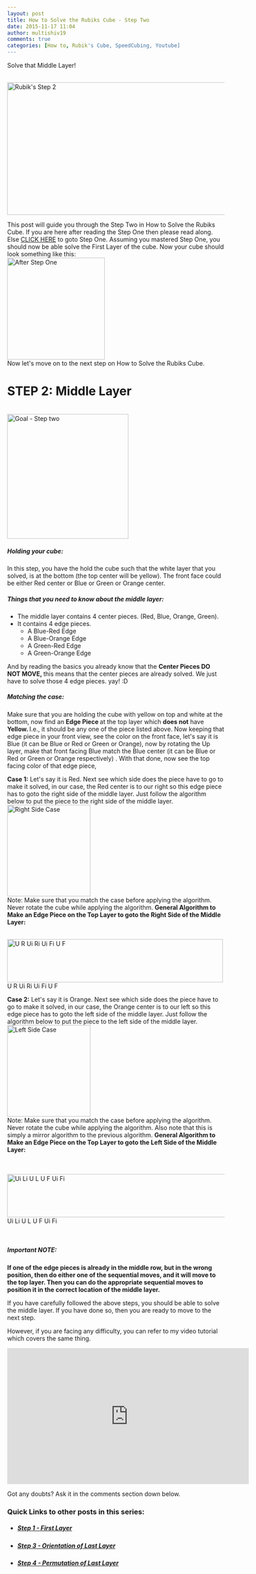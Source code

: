 ```yaml
---
layout: post
title: How to Solve the Rubiks Cube - Step Two
date: 2015-11-17 11:04
author: multishiv19
comments: true
categories: [How to, Rubik's Cube, SpeedCubing, Youtube]
---
```


Solve that Middle Layer!

<p><br/><img class="aligncenter size-large wp-image-218" src="{{ site.baseurl }}/assets/img/rb2/Rubiks-Step-2-1024x307.png" alt="Rubik's Step 2" width="1024" height="307" /><br/></p>
<p>This post will guide you through the Step Two in How to Solve the Rubiks Cube.
    If you are here after reading the Step One then please read along. Else <a href="{{ site.baseurl }}/how-to-solve-the-rubiks-cube/">CLICK HERE</a> to goto Step One. Assuming you mastered Step One, you should now be able solve the First Layer of the cube. Now your cube should look something like this:
    <a href="{{ site.baseurl }}/assets/img/rb2/After-Step-One.png"><br/><img class="aligncenter size-full wp-image-123" src="{{ site.baseurl }}/assets/img/rb2/After-Step-One.png" alt="After Step One" width="226" height="236" /><br/></a> Now let's move on to the next step on How to Solve the Rubiks Cube.</p>
<h1>STEP 2: Middle Layer</h1>
<p>  <br/><img class="aligncenter wp-image-127 size-full" src="{{ site.baseurl }}/assets/img/rb2/Goal1.png" alt="Goal - Step two" width="281" height="289" /><br/></p>
<h5>Holding your cube:</h5>
<p>In this step, you have the hold the cube such that the white layer that you solved, is at the bottom (the top center will be yellow). The front face could be either Red center or Blue or Green or Orange center.</p>
<h5>Things that you need to know about the middle layer:</h5>
<ul>
    <li>The middle layer contains 4 center pieces. (Red, Blue, Orange, Green).</li>
    <li>It contains 4 edge pieces.
        <ul>
            <li>A Blue-Red Edge</li>
            <li>A Blue-Orange Edge</li>
            <li>A Green-Red Edge</li>
            <li>A Green-Orange Edge</li>
        </ul>
    </li>
</ul>
<p>And by reading the basics you already know that the <strong>Center Pieces DO NOT MOVE, </strong>this means that the center pieces are already solved. We just have to solve those 4 edge pieces. yay! :D</p>
<h5>Matching the case:</h5>
<p>Make sure that you are holding the cube with yellow on top and white at the bottom, now find an <strong>Edge Piece </strong>at the top layer which <strong>does not</strong> have <strong>Yellow. </strong>I.e., it should be any one of the piece listed above. Now keeping that edge piece in your front view, see the color on the front face, let's say it is Blue (it can be Blue or Red or Green or Orange), now by rotating the Up layer, make that front facing Blue match the Blue center (it can be Blue or Red or Green or Orange respectively) . With that done, now see the top facing color of that edge piece,</p>
<p><strong>Case 1:</strong> Let's say it is Red. Next see which side does the piece have to go to make it solved, in our case, the Red center is to our right so this edge piece has to goto the right side of the middle layer. Just follow the algorithm below to put the piece to the right side of the middle layer. <br/><img class="aligncenter size-full wp-image-128" src="{{ site.baseurl }}/assets/img/rb2/Right-Side-Case.png" alt="Right Side Case" width="193" height="212" /><br/> Note: Make sure that you match the case before applying the algorithm. Never rotate the cube while applying the algorithm. <strong>General Algorithm to Make an Edge Piece on the Top Layer to goto the Right Side of the Middle Layer:</strong></p>
<a href="{{ site.baseurl }}/assets/img/rb2/Right-Side.png"><br/><img class="wp-image-129" src="{{ site.baseurl }}/assets/img/rb2/Right-Side-300x60.png" alt="U R Ui Ri Ui Fi U F" width="500" height="100" /></a><br/> U R Ui Ri Ui Fi U F<br/>
<p><strong>Case 2:</strong> Let's say it is Orange. Next see which side does the piece have to go to make it solved, in our case, the Orange center is to our left so this edge piece has to goto the left side of the middle layer. Just follow the algorithm below to put the piece to the left side of the middle layer. <br/><img class="aligncenter size-full wp-image-130" src="{{ site.baseurl }}/assets/img/rb2/Left-Side-Case.png" alt="Left Side Case" width="193" height="212" /><br/> Note: Make sure that you match the case before applying the algorithm. Never rotate the cube while applying the algorithm. Also note that this is simply a mirror algorithm to the previous algorithm. <strong>General Algorithm to Make an Edge Piece on the Top Layer to goto the Left Side of the Middle Layer:</strong></p><br/>
<a href="{{ site.baseurl }}/assets/img/rb2/Left-Side.png"><br/><img class="wp-image-131" src="{{ site.baseurl }}/assets/img/rb2/Left-Side-300x59.png" alt="Ui Li U L U F Ui Fi" width="509" height="100" /></a><br/> Ui Li U L U F Ui Fi<br/>
<p>&nbsp;</p>
<h5>Important NOTE:</h5>
<p><strong>If one of the edge pieces is already in the middle row, but in the wrong position, then do either one of the sequential moves, and it will move to the top layer. Then you can do the appropriate sequential moves to position it in the correct location of the middle layer.</strong>  </p>
<p>If you have carefully followed the above steps, you should be able to solve the middle layer. If you have done so, then you are ready to move to the next step.</p>
<p>However, if you are facing any difficulty, you can refer to my video tutorial which covers the same thing.</p>
<p>
    <iframe src="https://www.youtube.com/embed/TKHu99iLjgY" width="560" height="315" frameborder="0" allowfullscreen="allowfullscreen"></iframe>
</p>
<p>Got any doubts? Ask it in the comments section down below.</p>
<h3>Quick Links to other posts in this series:</h3>
<ul>
    <li>
        <h5><a href="{{ site.baseurl }}/how-to-solve-the-rubiks-cube/" target="_blank">Step 1 - First Layer</a></h5></li>
    <li>
        <h5><a href="{{ site.baseurl }}/how-to-solve-the-rubiks-cube-step-three/" target="_blank">Step 3 - Orientation of Last Layer</a></h5></li>
    <li>
        <h5><a href="{{ site.baseurl }}/how-to-solve-the-rubiks-cube-step-four/" target="_blank">Step 4 - Permutation of Last Layer</a></h5></li>
</ul>
